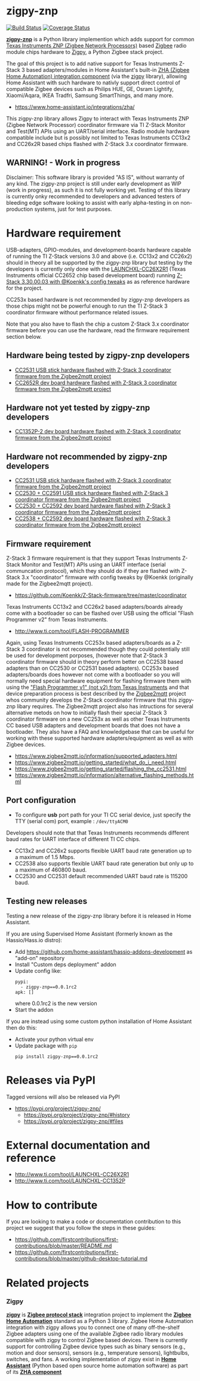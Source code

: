 # zigpy-znp

[![Build Status](https://travis-ci.org/zha-ng/zigpy-znp.svg?branch=dev)](https://travis-ci.org/zha-ng/zigpy-znp)
[![Coverage Status](https://coveralls.io/repos/github/zha-ng/zigpy-znp/badge.svg?branch=dev)](https://coveralls.io/github/zha-ng/zigpy-znp?branch=dev)

**[zigpy-znp](https://github.com/zha-ng/zigpy-zhp/)** is a Python library implemention which adds support for common [Texas Instruments ZNP (Zigbee Network Processors)](http://dev.ti.com/tirex/content/simplelink_zigbee_sdk_plugin_2_20_00_06/docs/zigbee_user_guide/html/zigbee/developing_zigbee_applications/znp_interface/znp_interface.html) based [Zigbee](https://www.zigbee.org) radio module chips hardware to [Zigpy](https://github.com/zigpy/), a Python Zigbee stack project. 

The goal of this project is to add native support for Texas Instruments Z-Stack 3 based adapters/modules in Home Assistant's built-in [ZHA (Zigbee Home Automation) integration component](https://www.home-assistant.io/integrations/zha/) (via the [zigpy](https://github.com/zigpy/) library), allowing Home Assistant with such hardware to nativly support direct control of compatible Zigbee devices such as Philips HUE, GE, Osram Lightify, Xiaomi/Aqara, IKEA Tradfri, Samsung SmartThings, and many more.

- https://www.home-assistant.io/integrations/zha/

This zigpy-znp library allows Zigpy to interact with Texas Instruments ZNP (Zigbee Network Processor) coordinator firmware via TI Z-Stack Monitor and Test(MT) APIs using an UART/serial interface. Radio module hardware compatible include but is possibly not limited to Texas Instruments CC13x2 and CC26x2R based chips flashed with Z-Stack 3.x coordinator firmware.

## WARNING! - Work in progress
Disclaimer: This software library is provided "AS IS", without warranty of any kind. The zigpy-znp project is still under early development as WIP (work in progress), as such it is not fully working yet. Testing of this library is currently onky recommended to developers and advanced testers of bleeding edge software looking to assist with early alpha-testing in on non-production systems, just for test purposes.

# Hardware requirement
USB-adapters, GPIO-modules, and development-boards hardware capable of running the TI Z-Stack versions 3.0 and above (i.e. CC13x2 and CC26x2) should in theory all be supported by the zigpy-znp library but testing by the developers is currently only done with the [LAUNCHXL-CC26X2R1](https://www.ti.com/tool/LAUNCHXL-CC26X2R1) (Texas Instruments official CC2652 chip based development board) running [Z-Stack 3.30.00.03 with @Koenkk's config tweaks](https://github.com/Koenkk/Z-Stack-firmware/tree/master/coordinator/Z-Stack_3.x.0/bin) as as reference hardware for the project. 

CC253x based hardware is not recommended by zigpy-znp developers as those chips might not be powerful enough to run the TI Z-Stack 3 coordinator firmware without performance related issues.

Note that you also have to flash the chip a custom Z-Stack 3.x coordinator firmware before you can use the hardware, read the firmware requirement section below.

## Hardware being tested by zigpy-znp developers
  - [CC2531 USB stick hardware flashed with Z-Stack 3 coordinator firmware from the Zigbee2mqtt project](https://github.com/Koenkk/Z-Stack-firmware/tree/master/coordinator/)
  - [CC2652R dev board hardware flashed with Z-Stack 3 coordinator firmware from the Zigbee2mqtt project](https://github.com/Koenkk/Z-Stack-firmware/tree/master/coordinator/)

 ## Hardware not yet tested by zigpy-znp developers
  - [CC1352P-2 dev board hardware flashed with Z-Stack 3 coordinator firmware from the Zigbee2mqtt project](https://github.com/Koenkk/Z-Stack-firmware/tree/master/coordinator/)
  
## Hardware not recommended by zigpy-znp developers
  - [CC2531 USB stick hardware flashed with Z-Stack 3 coordinator firmware from the Zigbee2mqtt project](https://github.com/Koenkk/Z-Stack-firmware/tree/master/coordinator/)
  - [CC2530 + CC2591 USB stick hardware flashed with Z-Stack 3 coordinator firmware from the Zigbee2mqtt project](https://github.com/Koenkk/Z-Stack-firmware/tree/master/coordinator/)
  - [CC2530 + CC2592 dev board hardware flashed with Z-Stack 3 coordinator firmware from the Zigbee2mqtt project](https://github.com/Koenkk/Z-Stack-firmware/tree/master/coordinator/)
  - [CC2538 + CC2592 dev board hardware flashed with Z-Stack 3 coordinator firmware from the Zigbee2mqtt project](https://github.com/Koenkk/Z-Stack-firmware/tree/master/coordinator/)
 
## Firmware requirement
Z-Stack 3 firmware requirement is that they support Texas Instruments Z-Stack Monitor and Test(MT) APIs using an UART interface (serial communcation protocol), which they should do if they are flashed with Z-Stack 3.x "coordinator" firmware with config tweaks by @Koenkk (originally made for the Zigbee2mqtt project).

- https://github.com/Koenkk/Z-Stack-firmware/tree/master/coordinator

Texas Instruments CC13x2 and CC26x2 based adapters/boards already come with a bootloader so can be flashed over USB using the official "Flash Programmer v2" from Texas Instruments.

- http://www.ti.com/tool/FLASH-PROGRAMMER

Again, using Texas Instruments CC253x based adapters/boards as a Z-Stack 3 coordinator is not recommended though they could potentially still be used for development porposes, (however note that Z-Stack 3 coordinator firmware should in theory perform better on CC2538 based adapters than on CC2530 or CC2531 based adapters). CC253x based adapters/boards does however not come with a bootloader so you will normally need special hardware equipment for flashing firmware them with using the ["Flash Programmer v1" (not v2) from Texas Instruments](http://www.ti.com/tool/FLASH-PROGRAMMER) and that device preparation process is best described by the [Zigbee2mqtt](https://www.zigbee2mqtt.io/) project whos community develops the Z-Stack coordinator firmware that this zigpy-znp libary requires. The Zigbee2mqtt project also has intructions for several alternative metods on how to initially flash their special Z-Stack 3 coordinator firmware on a new CC253x as well as other Texas Instruments CC based USB adapters and development boards that does not have a bootloader. They also have a FAQ and knowledgebase that can be useful for working with these supported hardware adapters/equipment as well as with Zigbee devices.

- https://www.zigbee2mqtt.io/information/supported_adapters.html
- https://www.zigbee2mqtt.io/getting_started/what_do_i_need.html
- https://www.zigbee2mqtt.io/getting_started/flashing_the_cc2531.html
- https://www.zigbee2mqtt.io/information/alternative_flashing_methods.html

## Port configuration

- To configure __usb__ port path for your TI CC serial device, just specify the TTY (serial com) port, example : `/dev/ttyACM0`

Developers should note that that Texas Instruments recommends different baud rates for UART interface of different TI CC chips.
  - CC13x2 and CC26x2 supports flexible UART baud rate generation up to a maximum of 1.5 Mbps.
  - CC2538 also supports flexible UART baud rate generation but only up to a maximum of 460800 baud.
  - CC2530 and CC2531 default recommended UART baud rate is 115200 baud.

## Testing new releases

Testing a new release of the zigpy-znp library before it is released in Home Assistant.

If you are using Supervised Home Assistant (formerly known as the Hassio/Hass.io distro):
- Add https://github.com/home-assistant/hassio-addons-development as "add-on" repository
- Install "Custom deps deployment" addon
- Update config like: 
  ```
  pypi:
    - zigpy-znp==0.0.1rc2
  apk: []
  ```
  where 0.0.1rc2 is the new version
- Start the addon

If you are instead using some custom python installation of Home Assistant then do this:
- Activate your python virtual env
- Update package with ``pip``
  ```
  pip install zigpy-znp==0.0.1rc2

# Releases via PyPI

Tagged versions will also be released via PyPI

- https://pypi.org/project/zigpy-znp/
    - https://pypi.org/project/zigpy-znp/#history
    - https://pypi.org/project/zigpy-znp/#files

# External documentation and reference

- http://www.ti.com/tool/LAUNCHXL-CC26X2R1
- http://www.ti.com/tool/LAUNCHXL-CC1352P

# How to contribute

If you are looking to make a code or documentation contribution to this project we suggest that you follow the steps in these guides:
- https://github.com/firstcontributions/first-contributions/blob/master/README.md
- https://github.com/firstcontributions/first-contributions/blob/master/github-desktop-tutorial.md

# Related projects

### Zigpy
**[zigpy](https://github.com/zigpy/zigpy)** is **[Zigbee protocol stack](https://en.wikipedia.org/wiki/Zigbee)** integration project to implement the **[Zigbee Home Automation](https://www.zigbee.org/)** standard as a Python 3 library. Zigbee Home Automation integration with zigpy allows you to connect one of many off-the-shelf Zigbee adapters using one of the available Zigbee radio library modules compatible with zigpy to control Zigbee based devices. There is currently support for controlling Zigbee device types such as binary sensors (e.g., motion and door sensors), sensors (e.g., temperature sensors), lightbulbs, switches, and fans. A working implementation of zigpy exist in **[Home Assistant](https://www.home-assistant.io)** (Python based open source home automation software) as part of its **[ZHA component](https://www.home-assistant.io/components/zha/)**

